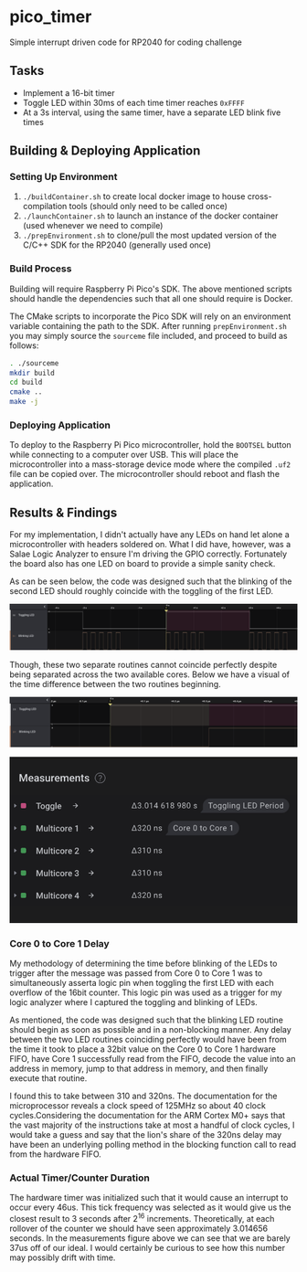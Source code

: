 # pico_timer
Simple interrupt driven code for RP2040 for coding challenge

## Tasks
* Implement a 16-bit timer
* Toggle LED within 30ms of each time timer reaches `0xFFFF`
* At a 3s interval, using the same timer, have a separate LED blink five times

## Building & Deploying Application

### Setting Up Environment
1. `./buildContainer.sh` to create local docker image to house cross-compilation tools (should only need to be called once)
2. `./launchContainer.sh` to launch an instance of the docker container (used whenever we need to compile)
3. `./prepEnvironment.sh` to clone/pull the most updated version of the C/C++ SDK for the RP2040 (generally used once)


### Build Process
Building will require Raspberry Pi Pico's SDK. The above mentioned scripts should handle the dependencies such that all one should require is Docker.

The CMake scripts to incorporate the Pico SDK will rely on an environment variable containing the path to the SDK. After running `prepEnvironment.sh` you may simply source the `sourceme` file included, and proceed to build as follows:

```sh
. ./sourceme
mkdir build
cd build
cmake ..
make -j
```

### Deploying Application

To deploy to the Raspberry Pi Pico microcontroller, hold the `BOOTSEL` button while connecting to 
a computer over USB. This will place the microcontroller into a mass-storage device mode where the 
compiled `.uf2` file can be copied over. The microcontroller should reboot and flash the application.

## Results & Findings

For my implementation, I didn't actually have any LEDs on hand let alone a microcontroller with headers soldered on. What I did have, however, was a Salae Logic Analyzer to ensure I'm driving the GPIO correctly. Fortunately the board also has one LED on board to provide a simple sanity check.

As can be seen below, the code was designed such that the blinking of the second LED should roughly coincide with the toggling of the first LED.

![](images/toggling_vs_blinking.png)

Though, these two separate routines cannot coincide perfectly despite being separated across the two available cores. Below we have a visual of the time difference between the two routines beginning.

![](images/core0_to_core1.png)

![](images/measurements.png)

### Core 0 to Core 1 Delay

My methodology of determining the time before blinking of the LEDs to trigger after the message was passed from Core 0 to Core 1 was to simultaneously asserta logic pin when toggling the first LED with each overflow of the 16bit counter. This logic pin was used as a trigger for my logic analyzer where I captured the toggling and blinking of LEDs.

As mentioned, the code was designed such that the blinking LED routine should begin as soon as possible and in a non-blocking manner. Any delay between the two LED routines coinciding perfectly would have been from the time it took to place a 32bit value on the Core 0 to Core 1 hardware FIFO, have Core 1 successfully read from the FIFO, decode the value into an address in memory, jump to that address in memory, and then finally execute that routine.

I found this to take between 310 and 320ns. The documentation for the microprocessor reveals a clock speed of 125MHz so about 40 clock cycles.Considering the documentation for the ARM Cortex M0+ says that the vast majority of the instructions take at most a handful of clock cycles, I would take a guess and say that the lion's share of the 320ns delay may have been an underlying polling method in the blocking function call to read from the hardware FIFO.

### Actual Timer/Counter Duration

The hardware timer was initialized such that it would cause an interrupt to occur every 46us. This tick frequency was selected as it would give us the closest result to 3 seconds after $2^{16}$ increments. Theoretically, at each rollover of the counter we should have seen approximately 3.014656 seconds. In the measurements figure above we can see that we are barely 37us off of our ideal. I would certainly be curious to see how this number may possibly drift with time.
